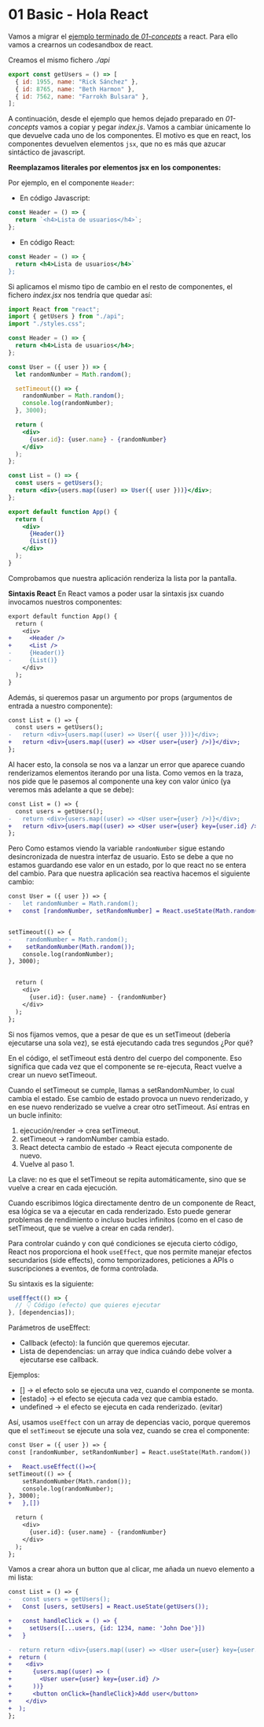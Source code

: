 # 01 Basic - Hola React

Vamos a migrar el [ejemplo terminado de _01-concepts_](https://codesandbox.io/p/sandbox/strange-tdd-evsp07) a react. Para ello vamos a crearnos un codesandbox de react.

Creamos el mismo fichero _./api_

```js
export const getUsers = () => [
  { id: 1955, name: "Rick Sánchez" },
  { id: 8765, name: "Beth Harmon" },
  { id: 7562, name: "Farrokh Bulsara" },
];
```

A continuación, desde el ejemplo que hemos dejado preparado en _01-concepts_ vamos a copiar y pegar _index.js_. Vamos a cambiar únicamente lo que devuelve cada uno de los componentes. El motivo es que en react, los componentes devuelven elementos `jsx`, que no es más que azucar sintáctico de javascript.

**Reemplazamos literales por elementos jsx en los componentes:**

Por ejemplo, en el componente `Header`:

- En código Javascript:

```js
const Header = () => {
  return `<h4>Lista de usuarios</h4>`;
};
```

- En código React:

```jsx
const Header = () => {
  return <h4>Lista de usuarios</h4>`
};
```

Si aplicamos el mismo tipo de cambio en el resto de componentes, el fichero _index.jsx_ nos tendría que quedar así:

```jsx
import React from "react";
import { getUsers } from "./api";
import "./styles.css";

const Header = () => {
  return <h4>Lista de usuarios</h4>;
};

const User = ({ user }) => {
  let randomNumber = Math.random();

  setTimeout(() => {
    randomNumber = Math.random();
    console.log(randomNumber);
  }, 3000);

  return (
    <div>
      {user.id}: {user.name} - {randomNumber}
    </div>
  );
};

const List = () => {
  const users = getUsers();
  return <div>{users.map((user) => User({ user }))}</div>;
};

export default function App() {
  return (
    <div>
      {Header()}
      {List()}
    </div>
  );
}
```

Comprobamos que nuestra aplicación renderiza la lista por la pantalla.

**Sintaxis React**
En React vamos a poder usar la sintaxis jsx cuando invocamos nuestros componentes:

```diff
export default function App() {
  return (
    <div>
+     <Header />
+     <List />
-     {Header()}
-     {List()}
    </div>
  );
}
```

Además, si queremos pasar un argumento por props (argumentos de entrada a nuestro componente):

```diff
const List = () => {
  const users = getUsers();
-   return <div>{users.map((user) => User({ user }))}</div>;
+   return <div>{users.map((user) => <User user={user} />)}</div>;
};
```

Al hacer esto, la consola se nos va a lanzar un error que aparece cuando renderizamos elementos iterando por una lista. Como vemos en la traza, nos pide que le pasemos al componente una key con valor único (ya veremos más adelante a que se debe):

```diff
const List = () => {
  const users = getUsers();
-   return <div>{users.map((user) => <User user={user} />)}</div>;
+   return <div>{users.map((user) => <User user={user} key={user.id} />)}</div>;
};
```

Pero Como estamos viendo la variable `randomNumber` sigue estando desincronizada de nuestra interfaz de usuario. Esto se debe a que no estamos guardando ese valor en un estado, por lo que react no se entera del cambio. Para que nuestra aplicación sea reactiva hacemos el siguiente cambio:

```diff
const User = ({ user }) => {
-   let randomNumber = Math.random();
+   const [randomNumber, setRandomNumber] = React.useState(Math.random())


setTimeout(() => {
-    randomNumber = Math.random();
+    setRandomNumber(Math.random());
    console.log(randomNumber);
}, 3000);


  return (
    <div>
      {user.id}: {user.name} - {randomNumber}
    </div>
  );
};
```

Si nos fijamos vemos, que a pesar de que es un setTimeout (debería ejecutarse una sola vez), se está ejecutando cada tres segundos ¿Por qué?

En el código, el setTimeout está dentro del cuerpo del componente. Eso significa que cada vez que el componente se re-ejecuta, React vuelve a crear un nuevo setTimeout.

Cuando el setTimeout se cumple, llamas a setRandomNumber, lo cual cambia el estado. Ese cambio de estado provoca un nuevo renderizado, y en ese nuevo renderizado se vuelve a crear otro setTimeout. Así entras en un bucle infinito:

1. ejecución/render → crea setTimeout.
2. setTimeout → randomNumber cambia estado.
3. React detecta cambio de estado → React ejecuta componente de nuevo.
4. Vuelve al paso 1.

La clave: no es que el setTimeout se repita automáticamente, sino que se vuelve a crear en cada ejecución.

Cuando escribimos lógica directamente dentro de un componente de React, esa lógica se va a ejecutar en cada renderizado. Esto puede generar problemas de rendimiento o incluso bucles infinitos (como en el caso de setTimeout, que se vuelve a crear en cada render).

Para controlar cuándo y con qué condiciones se ejecuta cierto código, React nos proporciona el hook `useEffect`, que nos permite manejar efectos secundarios (side effects), como temporizadores, peticiones a APIs o suscripciones a eventos, de forma controlada.

Su sintaxis es la siguiente:

```jsx
useEffect(() => {
  // 👇 Código (efecto) que quieres ejecutar
}, [dependencias]);
```

Parámetros de useEffect:

- Callback (efecto): la función que queremos ejecutar.
- Lista de dependencias: un array que indica cuándo debe volver a ejecutarse ese callback.

Ejemplos:

- [] → el efecto solo se ejecuta una vez, cuando el componente se monta.
- [estado] → el efecto se ejecuta cada vez que cambia estado.
- undefined → el efecto se ejecuta en cada renderizado. (evitar)

Así, usamos `useEffect` con un array de depencias vacio, porque queremos que el `setTimeout` se ejecute una sola vez, cuando se crea el componente:

```diff
const User = ({ user }) => {
const [randomNumber, setRandomNumber] = React.useState(Math.random())

+   React.useEffect(()=>{
setTimeout(() => {
    setRandomNumber(Math.random());
    console.log(randomNumber);
}, 3000);
+   },[])

  return (
    <div>
      {user.id}: {user.name} - {randomNumber}
    </div>
  );
};
```

Vamos a crear ahora un button que al clicar, me añada un nuevo elemento a mi lista:

```diff
const List = () => {
-   const users = getUsers();
+   Const [users, setUsers] = React.useState(getUsers());

+   const handleClick = () => {
+     setUsers([...users, {id: 1234, name: 'John Doe'}])
+   }

-  return return <div>{users.map((user) => <User user={user} key={user.id} />)}</div>;
+  return (
+    <div>
+      {users.map((user) => (
+        <User user={user} key={user.id} />
+      ))}
+      <button onClick={handleClick}>Add user</button>
+    </div>
+  );
};
```
